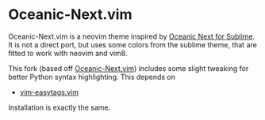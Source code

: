 # Oceanic-Next.vim

Oceanic-Next.vim is a neovim theme inspired by [Oceanic Next for Sublime](https://github.com/voronianski/oceanic-next-color-scheme).
It is not a direct port, but uses some colors from the sublime theme, that are fitted to work with neovim and vim8.

This fork (based off [Oceanic-Next.vim](https://github.com/mhartington/oceanic-next)) includes some slight tweaking for better Python syntax highlighting. 
This depends on
- [vim-easytags.vim](https://github.com/xolox/vim-easytags)

Installation is exactly the same.

